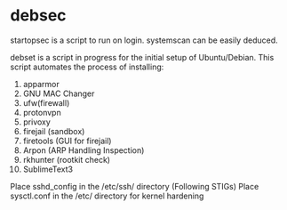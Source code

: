 # debsec
startopsec is a script to run on login. 
systemscan can be easily deduced.

debset is a script in progress for the initial setup of Ubuntu/Debian.
This script automates the process of installing:
1. apparmor
2. GNU MAC Changer
3. ufw(firewall)
4. protonvpn
5. privoxy
6. firejail (sandbox)
7. firetools (GUI for firejail)
8. Arpon (ARP Handling Inspection)
9. rkhunter (rootkit check)
10. SublimeText3

Place sshd_config in the /etc/ssh/ directory (Following STIGs)
Place sysctl.conf in the /etc/ directory for kernel hardening
